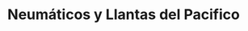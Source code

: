 ---
title: "Neumáticos y Llantas del Pacifico"
url: /santiago/neumaticos-y-llantas-del-pacifico/
shop: piezas de automóviles
---